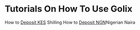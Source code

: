# Tutorials On How To Use Golix

How to [Deposit KES](./tutorials/kes.md) Shilling
How to [Deposit NGN](./tutorials/NGN.md)Nigerian Naira
